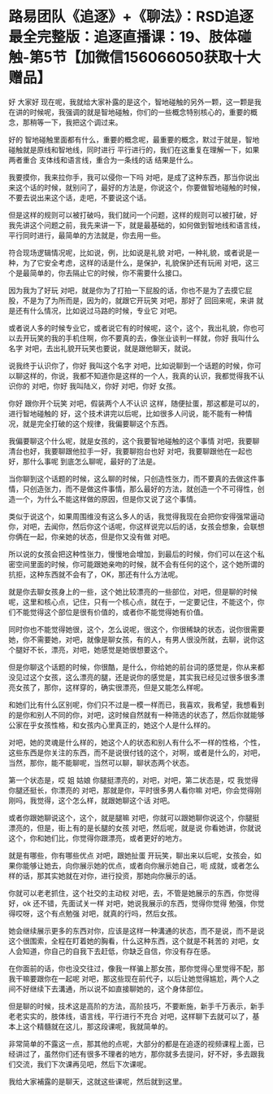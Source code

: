 # 路易团队《追逐》+《聊法》：RSD追逐最全完整版：追逐直播课：19、肢体碰触-第5节【加微信156066050获取十大赠品】

好 大家好 现在呢，我就给大家补露的是这个，智地碰触的另外一颗，这一颗是我在讲的时候呢，我强调的就是智地碰触，你们的一些概念特别核心的，重要的概念，那稍等一下，我把这个调过来。

好的 智地碰触里面都有什么，重要的概念呢，最重要的概念，默过于就是，智地碰触就是原线和智地线，同时进行 平行进行的，我们在这重复在理解一下，如果两者重合 支体线和语言线，重合为一条线的话 结果是什么。

我要摸你，我来拉你手，我可以侵你一下吗 对吧，是成了这种东西，那当你说出来这个话的时候，就别问了，最好的方法是，你说这个，你要做智地碰触的时候，不要去说出来这个话，走吧，不要说这个话。

但是这样的规则可以被打破吗，我们就问一个问题，这样的规则可以被打破，好 我先讲这个问题之前，我先来讲一下，就是最基础的，如何做到智地线和语言线，平行同时进行，最简单的方法就是，你去用一些。

符合现场逻辑情况呢，比如说，例，比如说是礼貌 对吧，一种礼貌，或者说是一种，为了它安全考虑，这样的话是什么，是保护，礼貌保护还有玩闹 对吧，这三个是最简单的，你去隔止它的时候，你不需要什么接口。

因为我为了好玩 对吧，就是你为了打拍一下屁股的话，你也不是为了去摸它屁股，不是为了为所而是，因为的，就跟它开玩笑 对吧，那好了 回回来呢，来讲 就是还有什么情况，比如说过马路的时候，专业它 对吧。

或者说人多的时候专业它，或者说它有的时候呢，这个，这个，我出礼貌，你也可以去开玩笑的我的手机住啊，你不要真的去，像张业谈判一样就，你好 我叫什么名字 对吧，去出礼貌开玩笑也要说，就是跟他聊天，就说。

说我终于认识你了，你好 我叫这个名字 对吧，比如说聊到一个话题的时候，你可以聊这样的，你说，我都不知道你是这样的一个人，我真的认识，我都觉得我不认识你的 对吧，你好 我叫陆义，你好 对吧，你好 女孩。

你好 跟你开个玩笑 对吧，假装两个人不认识 这样，随便扯蛋，那这都是可以的，进行智地碰触的 好，这个技术讲完以后呢，比如很多人问说，能不能有一种情况，就是完全打破的这个规律，我偏要聊这个东西。

我偏要聊这个什么呢，就是女孩的，这个我要智地碰触的这个事情 对吧，我要聊清台也好，我要聊跟他拉手一好，我要聊抱台也好 对吧，我要聊跟他在一起也好，那什么事呢 到底怎么聊呢，最好的了法是。

当你聊到这个话题的时候，这么聊的时候，只创造性张力，而不要真的去做这件事情，只创造张力，而不是做这件事情，那么最好的方法，就创造一个不可得性，创造一个，为什么不能这样做的原因，但是你又说了这个事情。

类似于说这个，如果周围维没有这么多人的话，我觉得我现在会把你安得强常逼动你，对吧，去闻你，然后你这个话呢，你这样说完以后的话，女孩会想象，会联想你俩在一起，你亲她的状态，但是你又没有做 对吧。

所以说的女孩会把这种性张力，慢慢地会增加，到最后的时候，你们可以在这个私密空间里面的时候，你可能跟她亲吻的时候，就不会有任何的这个，这个她所谓的抗拒，这种东西就不会有了，OK，那还有什么方法呢。

就是你去聊女孩身上的一些，这个她比较漂亮的一些部位，对吧，但是聊的时候呢，这里和核心点，记住，只有一个核心点，就在于，一定要记住，不能这个，你们不能觉得这个部位是很有价值的，或者你不能觉得她有价值。

同时你也不能觉得她很，这个，怎么说呢，很这个，你很稀缺的状态，说你很需要她，你不需要她，对吧，就像是聊女孩，有的人，有男人很没所就，去聊，说你这个腿好不长，漂亮，对吧，她感觉是她很想要这个。

但是你聊这个话题的时候，你很酷，是什么，你给她的前台词的感觉是，你从来都没见过这个女孩，这么漂亮的腿，还是说你的感觉是，其实我已经见过很多很多漂亮女孩了，那你，这样穿的，确实很漂亮，但是又能怎么样呢。

和她们比有什么区别呢，你们只不过是一模一样而已，我喜欢，我希望，我想看到的是你和别人不同的你，对吧，这时候自然就有一种筛选的状态了，然后你就能够公家在乎女孩性格，和女孩内心里真正的，她这个人是什么样的。

对吧，她的灵魂是什么样的，她这个人的状态和别人有什么不一样的性格，个性，这些东西是你关注的东西，而不是说很付钱的这个，对啊，或者是什么的，对吧，当然，那你，能不能聊呢，当然可以聊，聊状态两个状态。

第一个状态是，哎 姐 姑娘 你腿挺漂亮的，对吧，对吧，第二状态是，哎 我觉得你腿还挺长，你漂亮的 对吧，那就是你，平时很多男人看你嘛 对吧，你会觉得刚刚吗，我觉得，这个怎么样，就跟她聊这个话 对吧。

或者你跟她聊说这个，这个，就是腿嘛 对吧，你就可以跟她聊你说这个，你腿挺漂亮的，但是，街上有的是长腿的女孩 对吧，然后呢，就是说 你看她讲，你就说这个，你和她们比，你觉得你跟漂亮，或者更好的地方。

就是有哪些，你有哪些优点 对吧，跟她扯蛋 开玩笑，聊出来以后呢，女孩会，如果你能够让她去，向你展示她的优点，或者向你展示她自己，呃 成就，或者怎么样的话，那其实她就在对你，进行投资，那她向你展示的话。

你就可以老老抓住，这个社交的主动权 对吧，去，不管是她展示的东西，你觉得好，ok 还不错，先面试关一样 对吧，她说我展示的东西，觉得你觉得 勉强，你觉得哎呀，这个有点勉强 对吧，就真的行吗，然后女孩。

她会继续展示更多的东西对你，应该是这样一种溝通的状态，而不是说，而不是说这个很围索，全程在盯着她的胸看，什么这种东西，这个就是不耗苦的 对吧，女人会知道，你自己的自我下去赶低，你缺乏自信，你没有存在感。

在你面前的话，你也没交往过，像我一样骗上那女孩，那你觉得心里觉得不配，那我干嘛要跟你在一起呢 对吧，那这些现在前代子，以后让她觉得尴尬，两个人之间不好继续下去溝通，所以说不如直接聊她的，这个身体部位。

但是聊的时候，技术这是高阶的方法，高阶技巧，不要断施，新手千万表示，新手老老实实的，肢体线，语言线，平行进行不充合 对吧，这样聊下去就可以了，基本上这个精髓就在这儿，那这段课呢，我就简单的。

非常简单的不露这一点，那其他的点呢，大部分的都是在追逐的视频课程上面，已经讲过了，虽然你们还有很多不理者的地方，那你就多去提问，好不好，多去跟我们交流，我们下次课再见吧，然后下次课呢。

我给大家補露的是聊天，这就这些课呢，然后就到这里。